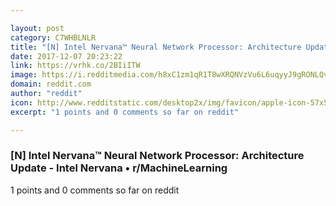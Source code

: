 ```yaml
---

layout: post
category: C7WHBLNLR
title: "[N] Intel Nervana™ Neural Network Processor: Architecture Update - Intel Nervana • r/MachineLearning"
date: 2017-12-07 20:23:22
link: https://vrhk.co/2BIiITW
image: https://i.redditmedia.com/h8xC1zm1qR1T8wXRQNVzVu6L6uqyyJ9gRONLQvTAsq8.jpg?w=320&s=2124c09fee241eb578c7e18816936596
domain: reddit.com
author: "reddit"
icon: http://www.redditstatic.com/desktop2x/img/favicon/apple-icon-57x57.png
excerpt: "1 points and 0 comments so far on reddit"

---
```


### [N] Intel Nervana™ Neural Network Processor: Architecture Update - Intel Nervana • r/MachineLearning

1 points and 0 comments so far on reddit